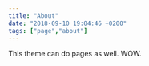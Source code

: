 ```yaml
---
title: "About"
date: "2018-09-10 19:04:46 +0200"
tags: ["page","about"]
---
```


This theme can do pages as well. WOW.